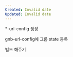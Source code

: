 ```yaml
---
Created: Invalid date
Updated: Invalid date
---
```

*-url-config 생성

gnb-url-config에 그룹 state 등록

빌드 해주기